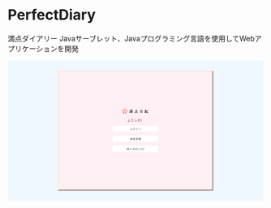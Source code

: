 # PerfectDiary
満点ダイアリー
Javaサーブレット、Javaプログラミング言語を使用してWebアプリケーションを開発

<img src="./perfectDiary1.png" alt="img">
